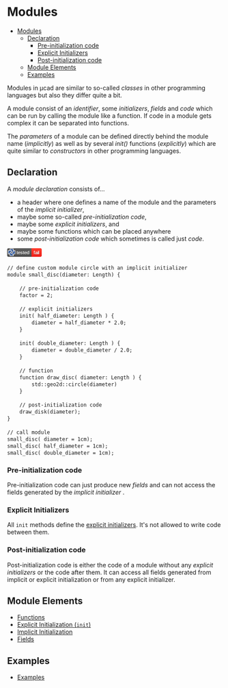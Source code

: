 # Modules

- [Modules](#modules)
  - [Declaration](#declaration)
    - [Pre-initialization code](#pre-initialization-code)
    - [Explicit Initializers](#explicit-initializers)
    - [Post-initialization code](#post-initialization-code)
  - [Module Elements](#module-elements)
  - [Examples](#examples)

Modules in µcad are similar to so-called *classes* in other programming languages
but also they differ quite a bit.

A module consist of an *identifier*, some *initializers*, *fields*  and *code* which can be run by calling the module like a function.
If code in a module gets complex it can be separated into functions.

The *parameters* of a module can be defined directly behind the module name (*implicitly*) as well as by several *init()* functions (*explicitly*) which are quite similar to *constructors* in other programming languages.

## Declaration

A *module declaration* consists of...

- a header where one defines a name of the module and the parameters of the *implicit initializer*,
- maybe some so-called *pre-initialization code*,
- maybe some *explicit initializers*, and
- maybe some functions which can be placed anywhere
- some *post-initialization code* which sometimes is called just *code*.

[![test](.test/modules_declaration.png)](.test/modules_declaration.log)

```µcad,modules_declaration
// define custom module circle with an implicit initializer
module small_disc(diameter: Length) {

    // pre-initialization code
    factor = 2;

    // explicit initializers 
    init( half_diameter: Length ) {
        diameter = half_diameter * 2.0;
    }

    init( double_diameter: Length ) {
        diameter = double_diameter / 2.0;
    }

    // function
    function draw_disc( diameter: Length ) {
        std::geo2d::circle(diameter)
    }

    // post-initialization code
    draw_disk(diameter);
}

// call module
small_disc( diameter = 1cm);
small_disc( half_diameter = 1cm);
small_disc( double_diameter = 1cm);
```

### Pre-initialization code

Pre-initialization code can just produce new *fields* and can not access the fields generated by the *implicit initializer* .

### Explicit Initializers

All `init` methods define the [explicit initializers](init.md).
It's not allowed to write code between them.

### Post-initialization code

Post-initialization code is either the code of a module without any *explicit initializers* or the code after them.
It can access all fields generated from implicit or explicit initialization or from any explicit initializer.

## Module Elements

- [Functions](functions.md)
- [Explicit Initialization (`init`)](init.md)
- [Implicit Initialization](parameter_list.md)
- [Fields](fields.md)

## Examples

- [Examples](EXAMPLES.md)
